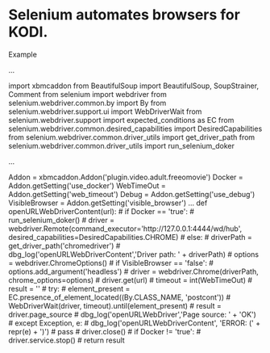 # Selenium automates browsers for KODI.

<p>Example</p>
<p>...</p>
<p>import xbmcaddon
from BeautifulSoup import BeautifulSoup, SoupStrainer, Comment
from selenium import webdriver
from selenium.webdriver.common.by import By
from selenium.webdriver.support.ui import WebDriverWait
from selenium.webdriver.support import expected_conditions as EC
from selenium.webdriver.common.desired_capabilities import DesiredCapabilities
from selenium.webdriver.common.driver_utils import get_driver_path
from selenium.webdriver.common.driver_utils import run_selenium_doker</p>
<p>...</p>
Addon = xbmcaddon.Addon('plugin.video.adult.freeomovie')
Docker = Addon.getSetting('use_docker')
WebTimeOut = Addon.getSetting('web_timeout')
Debug = Addon.getSetting('use_debug')
VisibleBrowser = Addon.getSetting('visible_browser')
...
def openURLWebDriverContent(url):
#    if Docker == 'true':
#        run_selenium_doker()
#        driver = webdriver.Remote(command_executor='http://127.0.0.1:4444/wd/hub', desired_capabilities=DesiredCapabilities.CHROME)
#    else:
#        driverPath = get_driver_path('chromedriver')
#        dbg_log('openURLWebDriverContent','Driver path: ' + driverPath)
#        options = webdriver.ChromeOptions()
#        if VisibleBrowser == 'false':
#            options.add_argument('headless')
#        driver = webdriver.Chrome(driverPath, chrome_options=options)
#    driver.get(url)
#    timeout = int(WebTimeOut)
#    result = ''
#    try:
#        element_present = EC.presence_of_element_located((By.CLASS_NAME, 'postcont'))
#        WebDriverWait(driver, timeout).until(element_present)
#        result = driver.page_source
#        dbg_log('openURLWebDriver','Page source: ' + 'OK')
#    except Exception, e:
#       dbg_log('openURLWebDriverContent', 'ERROR: (' + repr(e) + ')')
#       pass
#    driver.close()
#    if Docker != 'true':
#        driver.service.stop()
#    return result
